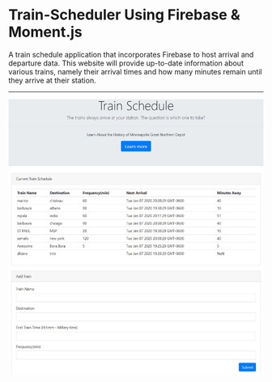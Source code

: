 # Train-Scheduler Using Firebase & Moment.js 

A train schedule application that incorporates Firebase to host arrival and departure data. This website will provide up-to-date information about various trains, namely their arrival times and how many minutes remain until they arrive at their station.

<hr>

![](Capture.JPG)



